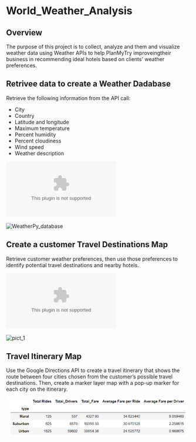 # World_Weather_Analysis

## Overview

The purpose of this project is to collect, analyze and them and visualize weather data using Weather APIs  to help PlanMyTry improveingtheir business in recommending ideal hotels based on clients' weather preferences.

## Retrivee data to create a Weather Dadabase 

Retrieve the following information from the API call:

- City 
- Country
- Latitude and longitude 
- Maximum temperature
- Percent humidity
- Percent cloudiness
- Wind speed
- Weather description

![WeatherPy_Database](https://github.com/assaci/World_Weather_Analysis/Weather_Database/blob/main/WeatherPy_Database.csv?raw=true)


![WeatherPy_database](https://github.com/assaci/World_Weather_Analysis/Weather_Database/blob/main/Weather_database.PNG?raw=true)

## Create a customer Travel Destinations Map 

Retrieve customer weather preferences, then use those preferences to identify potential travel destinations and nearby hotels. 

![WeatherPy_Database](https://github.com/assaci/World_Weather_Analysis/WeatherPy_Database/blob/WeatherPy_Database.csv?raw=true)

![pict_1](https://github.com/assaci/Pyber_Analysis/blob/main/Weather_database.PNG?raw=true)

## Travel Itinerary Map 

Use the Google Directions API to create a travel itinerary that shows the route between four cities chosen from the customer’s possible travel destinations. Then, create a marker layer map with a pop-up marker for each city on the itinerary.

![pict_1](https://github.com/assaci/Pyber_Analysis/blob/main/pict_1.PNG?raw=true)
